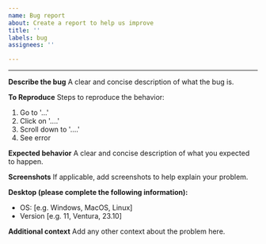 ```yaml
---
name: Bug report
about: Create a report to help us improve
title: ''
labels: bug
assignees: ''

---
```


---

**Describe the bug**
A clear and concise description of what the bug is.

**To Reproduce**
Steps to reproduce the behavior:
1. Go to '...'
2. Click on '....'
3. Scroll down to '....'
4. See error

**Expected behavior**
A clear and concise description of what you expected to happen.

**Screenshots**
If applicable, add screenshots to help explain your problem.

**Desktop (please complete the following information):**
 - OS: [e.g. Windows, MacOS, Linux]
 - Version [e.g. 11, Ventura, 23.10]

**Additional context**
Add any other context about the problem here.
